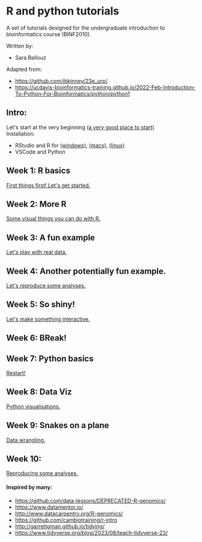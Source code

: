 # R and python tutorials

A set of tutorials designed for the undergraduate introduction to bioinformatics course (BINF2010).

Written by: 
- Sara Ballouz
  
Adapted from:
- https://github.com/jbkinney/23e_urp/
- https://ucdavis-bioinformatics-training.github.io/2022-Feb-Introduction-To-Python-For-Bioinformatics/python/python1


## Intro: 
Let's start at the very beginning [(a very good place to start)](/intro/intro.md)   
Installation:
- RStudio and R for [(windows)](/intro/installwindows.md), [(macs)](/intro/installmac.md), [(linux)](/intro/installunix.md/)
- VSCode and Python 

## Week 1: R basics 
[First things first! Let's get started.](/lessons/lesson1.md)   

## Week 2: More R 
[Some visual things you can do with R.](/lessons/lesson2.md)

## Week 3: A fun example 
[Let's play with real data.](/lessons/lesson3.md)

## Week 4: Another potentially fun example.
[Let's reproduce some analyses.](/lessons/lesson4.md)

## Week 5: So shiny!
[Let's make something interactive.](/lessons/lesson5.md)

## Week 6: BReak!

## Week 7: Python basics 
[Restart!](/lessons/lesson6.md)   

## Week 8: Data Viz 
[Python visualisations.](/lessons/lesson7.md)

## Week 9: Snakes on a plane 
[Data wrangling.](/lessons/lesson8.md)

## Week 10:  
[Reproducing some analyses.](/lessons/lesson9.md)



#### Inspired by many:
- https://github.com/data-lessons/DEPRECATED-R-genomics/
- https://www.datamentor.io/
- http://www.datacarpentry.org/R-genomics/
- https://github.com/cambiotraining/r-intro
- http://garrettgman.github.io/tidying/
- https://www.tidyverse.org/blog/2023/08/teach-tidyverse-23/

